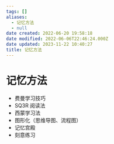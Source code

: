 ```yaml
---
tags: []
aliases:
  - 记忆方法
  - null
date created: 2022-06-20 19:58:18
date modified: 2022-06-06T22:46:24.000Z
date updated: 2023-11-22 10:40:27
title: 记忆方法
---
```


# 记忆方法

- 费曼学习技巧
- SQ3R 阅读法
- 西蒙学习法
- 图形化（思维导图、流程图）
- 记忆宫殿
- 刻意练习
